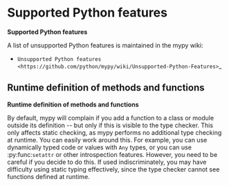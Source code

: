 # Supported Python features

**Supported Python features**

A list of unsupported Python features is maintained in the mypy wiki:

- `Unsupported Python features <https://github.com/python/mypy/wiki/Unsupported-Python-Features>`_

## Runtime definition of methods and functions


**Runtime definition of methods and functions**

By default, mypy will complain if you add a function to a class
or module outside its definition -- but only if this is visible to the
type checker. This only affects static checking, as mypy performs no
additional type checking at runtime. You can easily work around
this. For example, you can use dynamically typed code or values with
``Any`` types, or you can use :py:func:`setattr` or other introspection
features. However, you need to be careful if you decide to do this. If
used indiscriminately, you may have difficulty using static typing
effectively, since the type checker cannot see functions defined at
runtime.